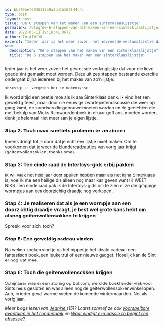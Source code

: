 ```yaml
---
id: bb379bef6945413e9a3b43b169f44c4b
type: post
layout: post
title: "De 6 stappen van het maken van een sinterklaaslijstje"
permalink: /blog/de-6-stappen-van-het-maken-van-een-sinterklaaslijstje/
date: 2022-05-11T19:16:41.067Z
author: 7biA1WiYB
excerpt: "Ieder jaar is het weer zover: het gevreesde verlanglijstje dat voor die lieve goede sint gemaakt moet worden. Deze uit zes stappen bestaande exercitie ondergaat bijna iedereen bij het maken van zo’n lijstje:  "
seo:
  description: "De 6 stappen van het maken van een sinterklaaslijstje"
  title: "De 6 stappen van het maken van een sinterklaaslijstje"
---
```

Ieder jaar is het weer zover: het gevreesde verlanglijstje dat voor die lieve goede sint gemaakt moet worden. Deze uit zes stappen bestaande exercitie ondergaat bijna iedereen bij het maken van zo’n lijstje:  

    <h3>Stap 1: Vergeten het te maken</h3>
<p>Ik word altijd een beetje moe als ik aan Sinterklaas denk. Ik vind het een geweldig feest, maar door die eeuwige zwartepietendiscussie die weer op gang komt, de surprises die gebouwd moeten worden en de gedichten die met behulp van Micks Rijmwoordenboek in elkaar gefl anst moeten worden, denk je helemaal niet meer aan je eigen lijstje.</p>
<h3>Stap 2: Toch maar snel iets proberen te verzinnen</h3>
<p>Ineens dringt tot je door dat je echt een lijstje moet maken. Om te voorkomen dat je weer de blundercadeautjes van vorig jaar krijgt (geitenwollensokken, thanks oma).</p>
<h3>Stap 3: Ten einde raad de Intertoys-gids erbij pakken</h3>
<p>Ik wil vaak het hele jaar door spullen hebben maar als het bijna Sinterklaas is, voel ik me een heilige die alleen nog maar kan geven want IK WEET NIKS. Ten einde raad pak ik de Intertoys-gids om te zien of ze die grappige wormpjes aan een doorzichtig draadje nog verkopen.</p>
<h3>Stap 4: Je realiseren dat als je een wormpje aan een doorzichtig draadje vraagt, je best wel grote kans hebt om alsnog geitenwollensokken te krijgen</h3>
<p>Spreekt voor zich, toch?</p>
<h3>Stap 5: Een geweldig cadeau vinden</h3>
<p>Na weken zoeken vind je op het nippertje het ideale cadeau: een fantastisch boek, een leuke trui of een nieuwe gadget. Hopelijk kan de Sint er nog wat mee.</p>
<h3>Stap 6: Toch die geitenwollensokken krijgen</h3>
<p>Schijnbaar was er een storing op Bol.com, werd de boekhandel vlak voor Sints neus gesloten en was alleen nog de geitenwollensokkenwinkel open. Ach, in ieder geval warme voeten de komende wintermaanden. Net als vorig jaar.</p>
<p><em>Meer blogs lezen van <a href="https://original.sevendays.nl/users/jeanine-krist">Jeanine </a>(15)? Laatst schreef ze ook <a href="https://original.sevendays.nl/blog/voorspelbare-avonturen-het-hondenpark">Voorspelbare avonturen in het hondenpark</a> en <a href="https://original.sevendays.nl/blog/waar-eindigt-een-passie-en-begint-een-obsessie">Waar eindigt een passie en begint een obsessie?</a></em></p>  
